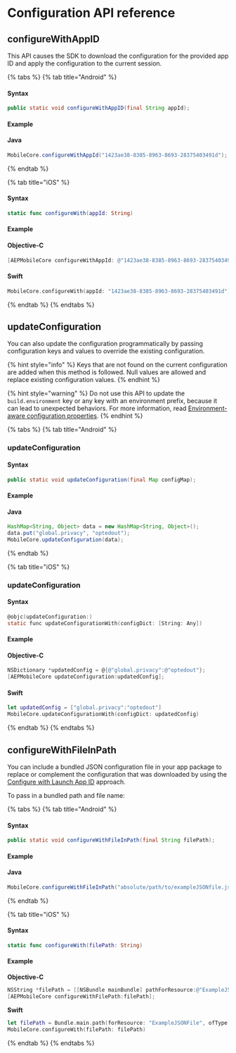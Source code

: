 # Configuration API reference

## configureWithAppID

This API causes the SDK to download the configuration for the provided app ID and apply the configuration to the current session.

{% tabs %}
{% tab title="Android" %}
#### Syntax

```java
public static void configureWithAppID(final String appId);
```

#### Example

#### Java

```java
MobileCore.configureWithAppId("1423ae38-8385-8963-8693-28375403491d");
```
{% endtab %}

{% tab title="iOS" %}
#### Syntax

```swift
static func configureWith(appId: String)
```

#### Example

#### Objective-C

```objectivec
[AEPMobileCore configureWithAppId: @"1423ae38-8385-8963-8693-28375403491d"];
```

#### Swift

```swift
MobileCore.configureWith(appId: "1423ae38-8385-8963-8693-28375403491d")
```
{% endtab %}
{% endtabs %}

## updateConfiguration

You can also update the configuration programmatically by passing configuration keys and values to override the existing configuration.

{% hint style="info" %}
Keys that are not found on the current configuration are added when this method is followed. Null values are allowed and replace existing configuration values.
{% endhint %}

{% hint style="warning" %}
Do not use this API to update the `build.environment` key or any key with an environment prefix, because it can lead to unexpected behaviors. For more information, read [Environment-aware configuration properties](./#environment-aware-configuration-properties).
{% endhint %}

{% tabs %}
{% tab title="Android" %}
### updateConfiguration <a id="updateConfiguration"></a>

#### Syntax

```java
public static void updateConfiguration(final Map configMap);
```

#### Example

#### Java

```java
HashMap<String, Object> data = new HashMap<String, Object>();
data.put("global.privacy", "optedout");
MobileCore.updateConfiguration(data);
```
{% endtab %}

{% tab title="iOS" %}
### updateConfiguration

#### Syntax

```objectivec
@objc(updateConfiguration:)
static func updateConfigurationWith(configDict: [String: Any]) 
```

#### Example

#### Objective-C

```objectivec
NSDictionary *updatedConfig = @{@"global.privacy":@"optedout"};
[AEPMobileCore updateConfiguration:updatedConfig];
```

#### Swift

```swift
let updatedConfig = ["global.privacy":"optedout"]
MobileCore.updateConfigurationWith(configDict: updatedConfig)
```
{% endtab %}
{% endtabs %}

## configureWithFileInPath

You can include a bundled JSON configuration file in your app package to replace or complement the configuration that was downloaded by using the [Configure with Launch App ID](./#configure-with-launch-app-id) approach.

To pass in a bundled path and file name:

{% tabs %}
{% tab title="Android" %}
#### Syntax

```java
public static void configureWithFileInPath(final String filePath);
```

#### Example

#### Java

```java
MobileCore.configureWithFileInPath("absolute/path/to/exampleJSONfile.json");
```
{% endtab %}

{% tab title="iOS" %}
#### Syntax

```swift
static func configureWith(filePath: String) 
```

#### Example

**Objective-C**

```objectivec
NSString *filePath = [[NSBundle mainBundle] pathForResource:@"ExampleJSONFile"ofType:@"json"];
[AEPMobileCore configureWithFilePath:filePath];
```

**Swift**

```swift
let filePath = Bundle.main.path(forResource: "ExampleJSONFile", ofType: "json")
MobileCore.configureWith(filePath: filePath)
```
{% endtab %}
{% endtabs %}


